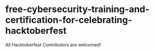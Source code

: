 # free-cybersecurity-training-and-certification-for-celebrating-hacktoberfest
All Hacktoberfest Contributors are welcomed!
